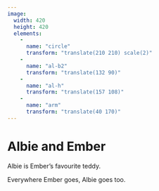 ```yaml
---
image:
  width: 420
  height: 420
  elements:
    -
      name: "circle"
      transform: "translate(210 210) scale(2)"
    -
      name: "al-b2"
      transform: "translate(132 90)"
    -
      name: "al-h"
      transform: "translate(157 108)"
    -
      name: "arm"
      transform: "translate(40 170)"
---
```

# Albie and Ember

Albie is Ember’s favourite teddy.

Everywhere Ember goes, Albie goes too.
